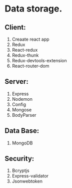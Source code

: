 # Data storage.

## Client:

1. Creaate react app
2. Redux
3. React-redux
4. Redux-thunk
5. Redux-devtools-extension
6. React-router-dom

## Server:

1. Express
2. Nodemon
3. Config
4. Mongose
5. BodyParser

## Data Base:

1. MongoDB

## Security:

1. Bcryptjs
2. Express-validator
3. Jsonwebtoken